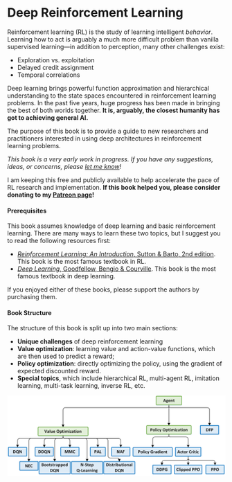 # Deep Reinforcement Learning

Reinforcement learning (RL) is the study of learning intelligent _behavior_. Learning how to act is arguably a much more difficult problem than vanilla supervised learning—in addition to perception, many other challenges exist:

* Exploration vs. exploitation
* Delayed credit assignment
* Temporal correlations

Deep learning brings powerful function approximation and hierarchical understanding to the state spaces encountered in reinforcement learning problems. In the past five years, huge progress has been made in bringing the best of both worlds together. **It is, arguably, the closest humanity has got to achieving general AI.**

The purpose of this book is to provide a guide to new researchers and practitioners interested in using deep architectures in reinforcement learning problems.

_This book is a very early work in progress. If you have any suggestions, ideas, or concerns, please [let me know](https://twitter.com/stevenschmatz)!_

I am keeping this free and publicly available to help accelerate the pace of RL research and implementation. **If this book helped you, please consider donating to my [Patreon page](https://www.patreon.com/stevenschmatz)!**

#### Prerequisites

This book assumes knowledge of deep learning and basic reinforcement learning. There are many ways to learn these two topics, but I suggest you to read the following resources first:

* [_Reinforcement Learning: An Introduction_, Sutton & Barto, 2nd edition](http://ufal.mff.cuni.cz/~straka/courses/npfl114/2016/sutton-bookdraft2016sep.pdf). This book is the most famous textbook in RL.
* [_Deep Learning_, Goodfellow, Bengio & Courville](http://www.deeplearningbook.org/). This book is the most famous textbook in deep learning.

If you enjoyed either of these books, please support the authors by purchasing them.

#### Book Structure

The structure of this book is split up into two main sections:

* **Unique challenges** of deep reinforcement learning
* **Value optimization**: learning value and action-value functions, which are then used to predict a reward;
* **Policy optimization**: directly optimizing the policy, using the gradient of expected discounted reward.
* **Special topics**, which include hierarchical RL, multi-agent RL, imitation learning, multi-task learning, inverse RL, etc.

[![](/assets/algorithms.png)](https://github.com/NervanaSystems/coach)